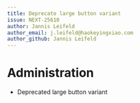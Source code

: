```yaml
---
title: Deprecate large button variant
issue: NEXT-25610
author: Jannis Leifeld
author_email: j.leifeld@haokeyingxiao.com
author_github: Jannis Leifeld
---
```

# Administration
* Deprecated large button variant
